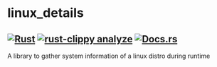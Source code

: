 # linux_details
[![Rust](https://github.com/martintc/linux_details/actions/workflows/rust.yml/badge.svg)](https://github.com/martintc/linux_details/actions/workflows/rust.yml)
[![rust-clippy analyze](https://github.com/martintc/linux_details/actions/workflows/rust-clippy.yml/badge.svg)](https://github.com/martintc/linux_details/actions/workflows/rust-clippy.yml)
[![Docs.rs](https://docs.rs/os_info/badge.svg)](https://docs.rs/linux_details)
---

A library to gather system information of a linux distro during runtime
